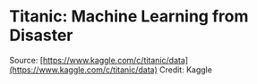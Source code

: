 # Titanic: Machine Learning from Disaster
Source: [https://www.kaggle.com/c/titanic/data](https://www.kaggle.com/c/titanic/data)
Credit: Kaggle
